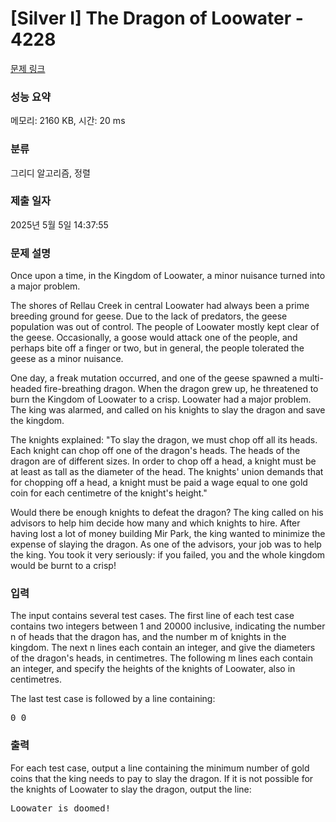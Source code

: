 # [Silver I] The Dragon of Loowater - 4228 

[문제 링크](https://www.acmicpc.net/problem/4228) 

### 성능 요약

메모리: 2160 KB, 시간: 20 ms

### 분류

그리디 알고리즘, 정렬

### 제출 일자

2025년 5월 5일 14:37:55

### 문제 설명

<p>Once upon a time, in the Kingdom of Loowater, a minor nuisance turned into a major problem.</p>

<p>The shores of Rellau Creek in central Loowater had always been a prime breeding ground for geese. Due to the lack of predators, the geese population was out of control. The people of Loowater mostly kept clear of the geese. Occasionally, a goose would attack one of the people, and perhaps bite off a finger or two, but in general, the people tolerated the geese as a minor nuisance.</p>

<p>One day, a freak mutation occurred, and one of the geese spawned a multi-headed fire-breathing dragon. When the dragon grew up, he threatened to burn the Kingdom of Loowater to a crisp. Loowater had a major problem. The king was alarmed, and called on his knights to slay the dragon and save the kingdom.</p>

<p>The knights explained: "To slay the dragon, we must chop off all its heads. Each knight can chop off one of the dragon's heads. The heads of the dragon are of different sizes. In order to chop off a head, a knight must be at least as tall as the diameter of the head. The knights' union demands that for chopping off a head, a knight must be paid a wage equal to one gold coin for each centimetre of the knight's height."</p>

<p>Would there be enough knights to defeat the dragon? The king called on his advisors to help him decide how many and which knights to hire. After having lost a lot of money building Mir Park, the king wanted to minimize the expense of slaying the dragon. As one of the advisors, your job was to help the king. You took it very seriously: if you failed, you and the whole kingdom would be burnt to a crisp!</p>

### 입력 

 <p>The input contains several test cases. The first line of each test case contains two integers between 1 and 20000 inclusive, indicating the number n of heads that the dragon has, and the number m of knights in the kingdom. The next n lines each contain an integer, and give the diameters of the dragon's heads, in centimetres. The following m lines each contain an integer, and specify the heights of the knights of Loowater, also in centimetres.</p>

<p>The last test case is followed by a line containing:</p>

<pre>0 0</pre>

### 출력 

 <p>For each test case, output a line containing the minimum number of gold coins that the king needs to pay to slay the dragon. If it is not possible for the knights of Loowater to slay the dragon, output the line:</p>

<pre>Loowater is doomed!</pre>

